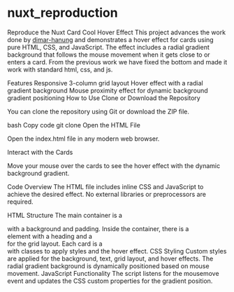 # nuxt_reproduction
Reproduce the Nuxt Card Cool Hover Effect
This project advances the work done by <a href="https://github.com/dimar-hanung">dimar-hanung</a> and demonstrates a hover effect for cards using pure HTML, CSS, and JavaScript. The effect includes a radial gradient background that follows the mouse movement when it gets close to or enters a card. From the previous work we have fixed the bottom and made it work with standard html, css, and js.

Features
Responsive 3-column grid layout
Hover effect with a radial gradient background
Mouse proximity effect for dynamic background gradient positioning
How to Use
Clone or Download the Repository

You can clone the repository using Git or download the ZIP file.

bash
Copy code
git clone <repository-url>
Open the HTML File

Open the index.html file in any modern web browser.

Interact with the Cards

Move your mouse over the cards to see the hover effect with the dynamic background gradient.

Code Overview
The HTML file includes inline CSS and JavaScript to achieve the desired effect. No external libraries or preprocessors are required.

HTML Structure
The main container is a <div> with a background and padding.
Inside the container, there is a <main> element with a heading and a <section> for the grid layout.
Each card is a <div> with classes to apply styles and the hover effect.
CSS Styling
Custom styles are applied for the background, text, grid layout, and hover effects.
The radial gradient background is dynamically positioned based on mouse movement.
JavaScript Functionality
The script listens for the mousemove event and updates the CSS custom properties for the gradient position.
